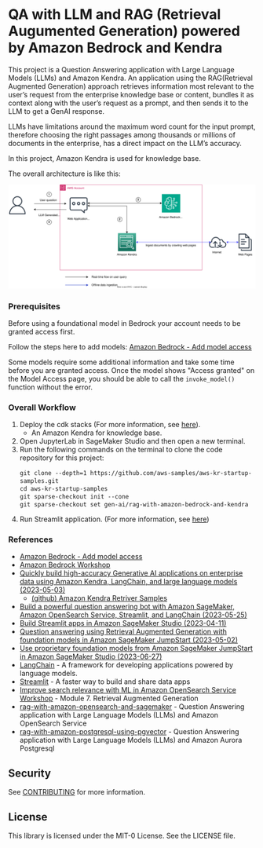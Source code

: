 
# QA with LLM and RAG (Retrieval Augumented Generation) powered by Amazon Bedrock and Kendra

This project is a Question Answering application with Large Language Models (LLMs) and Amazon Kendra. An application using the RAG(Retrieval Augmented Generation) approach retrieves information most relevant to the user’s request from the enterprise knowledge base or content, bundles it as context along with the user’s request as a prompt, and then sends it to the LLM to get a GenAI response.

LLMs have limitations around the maximum word count for the input prompt, therefore choosing the right passages among thousands or millions of documents in the enterprise, has a direct impact on the LLM’s accuracy.

In this project, Amazon Kendra is used for knowledge base.

The overall architecture is like this:

![rag_with_bedrock_kendra_arch](./cdk_stacks/rag_with_bedrock_kendra_arch.svg)

### Prerequisites

Before using a foundational model in Bedrock your account needs to be granted access first.

Follow the steps here to add models: [Amazon Bedrock - Add model access](https://docs.aws.amazon.com/bedrock/latest/userguide/model-access.html#add-model-access)

Some models require some additional information and take some time before you are granted access. Once the model shows "Access granted" on the Model Access page, you should be able to call the `invoke_model()` function without the error.

### Overall Workflow

1. Deploy the cdk stacks (For more information, see [here](./cdk_stacks/README.md)).
   - An Amazon Kendra for knowledge base.
2. Open JupyterLab in SageMaker Studio and then open a new terminal.
3. Run the following commands on the terminal to clone the code repository for this project:
   ```
   git clone --depth=1 https://github.com/aws-samples/aws-kr-startup-samples.git
   cd aws-kr-startup-samples
   git sparse-checkout init --cone
   git sparse-checkout set gen-ai/rag-with-amazon-bedrock-and-kendra
   ```
4. Run Streamlit application. (For more information, see [here](./app/README.md))

### References

  * [Amazon Bedrock - Add model access](https://docs.aws.amazon.com/bedrock/latest/userguide/model-access.html#add-model-access)
  * [Amazon Bedrock Workshop](https://github.com/aws-samples/amazon-bedrock-workshop)
  * [Quickly build high-accuracy Generative AI applications on enterprise data using Amazon Kendra, LangChain, and large language models (2023-05-03)](https://aws.amazon.com/blogs/machine-learning/quickly-build-high-accuracy-generative-ai-applications-on-enterprise-data-using-amazon-kendra-langchain-and-large-language-models/)
    * [(github) Amazon Kendra Retriver Samples](https://github.com/aws-samples/amazon-kendra-langchain-extensions/tree/main/kendra_retriever_samples)
  * [Build a powerful question answering bot with Amazon SageMaker, Amazon OpenSearch Service, Streamlit, and LangChain (2023-05-25)](https://aws.amazon.com/blogs/machine-learning/build-a-powerful-question-answering-bot-with-amazon-sagemaker-amazon-opensearch-service-streamlit-and-langchain/)
  * [Build Streamlit apps in Amazon SageMaker Studio (2023-04-11)](https://aws.amazon.com/blogs/machine-learning/build-streamlit-apps-in-amazon-sagemaker-studio/)
  * [Question answering using Retrieval Augmented Generation with foundation models in Amazon SageMaker JumpStart (2023-05-02)](https://aws.amazon.com/blogs/machine-learning/question-answering-using-retrieval-augmented-generation-with-foundation-models-in-amazon-sagemaker-jumpstart/)
  * [Use proprietary foundation models from Amazon SageMaker JumpStart in Amazon SageMaker Studio (2023-06-27)](https://aws.amazon.com/blogs/machine-learning/use-proprietary-foundation-models-from-amazon-sagemaker-jumpstart-in-amazon-sagemaker-studio/)
  * [LangChain](https://python.langchain.com/docs/get_started/introduction.html) - A framework for developing applications powered by language models.
  * [Streamlit](https://streamlit.io/) - A faster way to build and share data apps
  * [Improve search relevance with ML in Amazon OpenSearch Service Workshop](https://catalog.workshops.aws/semantic-search/en-US) - Module 7. Retrieval Augmented Generation
  * [rag-with-amazon-opensearch-and-sagemaker](https://github.com/aws-samples/rag-with-amazon-opensearch-and-sagemaker) - Question Answering application with Large Language Models (LLMs) and Amazon OpenSearch Service
  * [rag-with-amazon-postgresql-using-pgvector](https://github.com/aws-samples/rag-with-amazon-postgresql-using-pgvector) - Question Answering application with Large Language Models (LLMs) and Amazon Aurora Postgresql

## Security

See [CONTRIBUTING](CONTRIBUTING.md#security-issue-notifications) for more information.

## License

This library is licensed under the MIT-0 License. See the LICENSE file.

